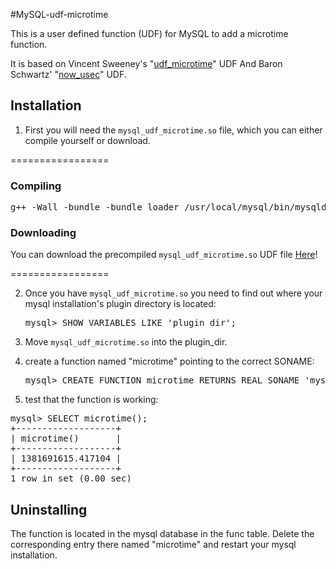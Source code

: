 #MySQL-udf-microtime

This is a user defined function (UDF) for MySQL to add a microtime function.

It is based on Vincent Sweeney's "[udf_microtime][micro]" UDF
And Baron Schwartz' "[now_usec][usec]" UDF.

## Installation

1. First you will need the `mysql_udf_microtime.so` file, which you can either compile yourself or download.

 =================
 ### Compiling

 <pre>g++ -Wall -bundle -bundle_loader /usr/local/mysql/bin/mysqld -o mysql_udf_microtime.so `/usr/local/mysql/bin/mysql_config --cflags` mysql_udf_microtime.c</pre>

 ### Downloading

 You can download the precompiled `mysql_udf_microtime.so` UDF file [Here][download]!
 
 =================

2. Once you have `mysql_udf_microtime.so` you need to find out where your mysql installation's plugin directory is located:
    
   <pre>mysql> SHOW VARIABLES LIKE 'plugin_dir';</pre>
    
    
3. Move `mysql_udf_microtime.so` into the plugin_dir.


4. create a function named "microtime" pointing to the correct SONAME:

   <pre>mysql> CREATE FUNCTION microtime RETURNS REAL SONAME 'mysql_udf_microtime.so';</pre>


5.  test that the function is working:

   <pre>mysql> SELECT microtime();
+-------------------+
| microtime()       |
+-------------------+
| 1381691615.417104 |
+-------------------+
1 row in set (0.00 sec)</pre>


## Uninstalling

The function is located in the mysql database in the func table.
Delete the corresponding entry there named "microtime" and restart your mysql installation.


[micro]:https://bitbucket.org/vinces/udf-microtime/src/bd48df4d4020/udf_microtime.c
[usec]:http://www.xaprb.com/blog/2007/10/30/how-i-built-the-now_usec-udf-for-mysql/
[download]:https://github.com/CarnotInteractive/MySQL-udf-microtime/raw/master/mysql_udf_microtime.so
